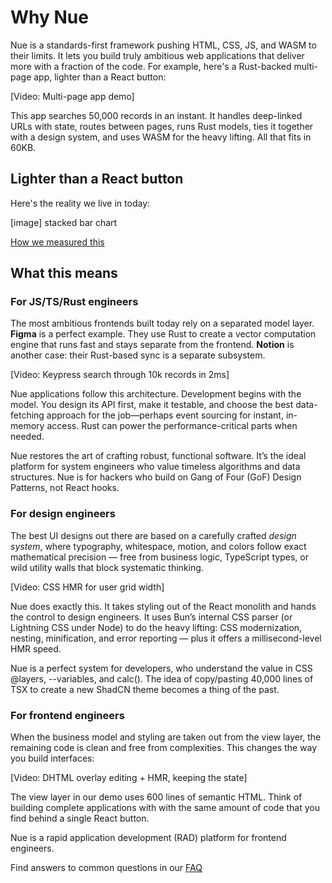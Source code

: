 
# Why Nue
Nue is a standards-first framework pushing HTML, CSS, JS, and WASM to their limits. It lets you build truly ambitious web applications that deliver more with a fraction of the code. For example, here's a Rust-backed multi-page app, lighter than a React button:

[Video: Multi-page app demo]

This app searches 50,000 records in an instant. It handles deep-linked URLs with state, routes between pages, runs Rust models, ties it together with a design system, and uses WASM for the heavy lifting. All that fits in 60KB.

## Lighter than a React button
Here's the reality we live in today:

[image]
  stacked bar chart

[How we measured this]()


## What this means


### For JS/TS/Rust engineers
The most ambitious frontends built today rely on a separated model layer. **Figma** is a perfect example. They use Rust to create a vector computation engine that runs fast and stays separate from the frontend. **Notion** is another case: their Rust-based sync is a separate subsystem.

[Video: Keypress search through 10k records in 2ms]

Nue applications follow this architecture. Development begins with the model. You design its API first, make it testable, and choose the best data-fetching approach for the job—perhaps event sourcing for instant, in-memory access. Rust can power the performance-critical parts when needed.

Nue restores the art of crafting robust, functional software. It’s the ideal platform for system engineers who value timeless algorithms and data structures. Nue is for hackers who build on Gang of Four (GoF) Design Patterns, not React hooks.



### For design engineers
The best UI designs out there are based on a carefully crafted _design system_, where typography, whitespace, motion, and colors follow exact mathematical precision — free from business logic, TypeScript types, or wild utility walls that block systematic thinking.

[Video: CSS HMR for user grid width]

Nue does exactly this. It takes styling out of the React monolith and hands the control to design engineers. It uses Bun’s internal CSS parser (or Lightning CSS under Node) to do the heavy lifting: CSS modernization, nesting, minification, and error reporting — plus it offers a millisecond-level HMR speed.

Nue is a perfect system for developers, who understand the value in CSS @layers, --variables, and calc(). The idea of copy/pasting 40,000 lines of TSX to create a new ShadCN theme becomes a thing of the past.



### For frontend engineers
When the business model and styling are taken out from the view layer, the remaining code is clean and free from complexities. This changes the way you build interfaces:

[Video: DHTML overlay editing + HMR, keeping the state]

The view layer in our demo uses 600 lines of semantic HTML. Think of building complete applications with with the same amount of code that you find behind a single React button.

Nue is a rapid application development (RAD) platform for frontend engineers.

Find answers to common questions in our [FAQ](faq.html)

